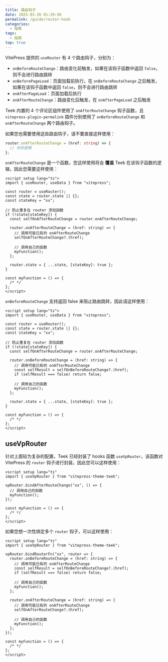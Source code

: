 ```yaml
---
title: 路由钩子
date: 2025-03-26 01:29:58
permalink: /guide/router-hook
categories:
  - 指南
tags:
  - 指南
top: true
---
```


VitePress 提供的 `useRouter` 有 4 个路由钩子，分别为：

- `onBeforeRouteChange`：路由变化前触发，如果在该钩子函数中返回 `false`，则不会进行路由跳转
- `onBeforePageLoad`：页面加载前执行，在 `onBeforeRouteChange` 之后触发，如果在该钩子函数中返回 `false`，则不会进行路由跳转
- `onAfterPageLoad`：页面加载后执行
- `onAfterRouteChange`：路由变化后触发，在 `onAfterPageLoad` 之后触发

Teek 内置的 4 个评论区组件使用了 `onAfterRouteChange` 钩子函数，且 `vitepress-plugin-permalink` 插件分别使用了 `onBeforeRouteChange` 和 `onAfterRouteChange` 两个路由钩子。

如果您也需要使用这些路由钩子，请不要直接这样使用：

```ts
router.onAfterRouteChange = (href: string) => {
  // 你的逻辑
};
```

`onAfterRouteChange` 是一个函数，您这样使用将会 **覆盖** Teek 在该钩子函数的逻辑，因此您需要这样使用：

```vue
<script setup lang="ts">
import { useRouter, useData } from "vitepress";

const router = useRouter();
const state = router.state || {};
const stateKey = "xx";

// 防止重复在 router 添加函数
if (!state[stateKey]) {
  const selfOnAfterRouteChange = router.onAfterRouteChange;

  router.onAfterRouteChange = (href: string) => {
    // 调用可能已有的 onAfterRouteChange
    selfOnAfterRouteChange?.(href);

    // 调用自己的函数
    myFunction();
  };

  router.state = { ...state, [stateKey]: true };
}

const myFunction = () => {
  /* */
};
</script>
```

`onBeforeRouteChange` 支持返回 false 来阻止路由跳转，因此请这样使用：

```vue
<script setup lang="ts">
import { useRouter, useData } from "vitepress";

const router = useRouter();
const state = router.state || {};
const stateKey = "xx";

// 防止重复在 router 添加函数
if (!state[stateKey]) {
  const selfOnAfterRouteChange = router.onAfterRouteChange;

  router.onBeforeRouteChange = (href: string) => {
    // 调用可能已有的 onAfterRouteChange
    const selfResult = selfOnBeforeRouteChange?.(href);
    if (selfResult === false) return false;

    // 调用自己的函数
    myFunction();
  };

  router.state = { ...state, [stateKey]: true };
}

const myFunction = () => {
  /* */
};
</script>
```

## useVpRouter

针对上面较为复杂的配置，Teek 已经封装了 hooks 函数 `useVpRouter`，该函数对 VitePress 的 `router` 钩子进行封装，因此您可以这样使用：

```vue
<script setup lang="ts"
import { useVpRouter } from "vitepress-theme-teek";

vpRouter.bindAfterRouteChange("xx", () => {
  // 调用自己的函数
  myFunction();
});

const myFunction = () => {
  /* */
};
</script>
```

如果您想一次性绑定多个 `router` 钩子，可以这样使用：

```vue
<script setup lang="ts"
import { useVpRouter } from "vitepress-theme-teek";

vpRouter.bindRouterFn("xx", router => {
  router.onBeforeRouteChange = (href: string) => {
    // 调用可能已有的 onAfterRouteChange
    const selfResult = selfOnBeforeRouteChange?.(href);
    if (selfResult === false) return false;

    // 调用自己的函数
    myFunction();
  };

  router.onAfterRouteChange = (href: string) => {
    // 调用可能已有的 onAfterRouteChange
    selfOnAfterRouteChange?.(href);

    // 调用自己的函数
    myFunction();
  };
});

const myFunction = () => {
  /* */
};
</script>
```
